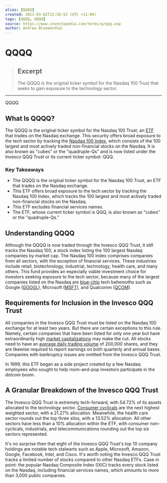 ```yaml
---
alias: [QQQQ]
created: 2021-03-02T22:58:53 (UTC +11:00)
tags: [QQQQ, QQQQ]
source: https://www.investopedia.com/terms/q/qqq.asp
author: Andrew Bloomenthal
---
```


# QQQQ

> ## Excerpt
> The QQQQ is the original ticker symbol for the Nasdaq 100 Trust that seeks to gain exposure to the technology sector.

---

QQQQ
## What Is QQQQ?

The QQQQ is the original ticker symbol for the Nasdaq 100 Trust, an [ETF](https://www.investopedia.com/terms/e/etf.asp) that trades on the Nasdaq exchange. This security offers broad exposure to the tech sector by tracking the [Nasdaq 100 Index](https://www.investopedia.com/terms/n/nasdaq100.asp), which consists of the 100 largest and most actively traded non-financial stocks on the Nasdaq. It is also known as "cubes" or the "quadruple-Qs" and is now listed under the Invesco QQQ Trust or its current ticker symbol: QQQ.

### Key Takeaways

-   The QQQQ is the original ticker symbol for the Nasdaq 100 Trust, an ETF that trades on the Nasdaq exchange. 
-   This ETF offers broad exposure to the tech sector by tracking the Nasdaq 100 Index, which tracks the 100 largest and most actively traded non-financial stocks on the Nasdaq. 
-   This ETF excludes financial services names.
-   The ETF, whose current ticker symbol is QQQ, is also known as "cubes" or the "quadruple-Qs."

## Understanding QQQQ

Although the QQQQ is now traded through the Invesco QQQ Trust, it still tracks the Nasdaq 100, a stock index listing the 100 largest Nasdaq companies by market cap. The Nasdaq 100 index comprises companies from all sectors, with the exception of financial services. These industries include retail, biotechnology, industrial, technology, health care, and many others. This fund provides an especially viable investment choice for investors seeking exposure to the tech sector, because many of the largest companies listed on the Nasdaq are [blue-chip](https://www.investopedia.com/terms/b/bluechip.asp) tech behemoths such as Google ([GOOGL](https://www.investopedia.com/markets/quote?tvwidgetsymbol=googl)), Microsoft ([MSFT](https://www.investopedia.com/markets/quote?tvwidgetsymbol=msft)), and Qualcomm ([QCOM](https://www.investopedia.com/markets/quote?tvwidgetsymbol=qcom)).

## Requirements for Inclusion in the Invesco QQQ Trust

All companies in the Invesco QQQ Trust must be listed on the Nasdaq 100 exchange for at least two years. But there are certain exceptions to this rule. Namely, certain companies that have been listed for only one year but have extraordinarily high [market capitalizations](https://www.investopedia.com/terms/m/marketcapitalization.asp) may make the cut. All stocks need to have an [average daily trading volume](https://www.investopedia.com/terms/a/averagedailytradingvolume.asp) of 200,000 shares, and they are likewise required to report earnings on both quarterly and annual bases. Companies with bankruptcy issues are omitted from the Invesco QQQ Trust.

In 1999, this ETF began as a side project created by a few Nasdaq employees who sought to help mom-and-pop investors participate in the dotcom boom.

## A Granular Breakdown of the Invesco QQQ Trust

The Invesco QQQ Trust is extremely tech-forward, with 54.72% of its assets allocated to the technology sector. [Consumer cyclicals](https://www.investopedia.com/terms/c/consumer_cyclicals.asp) are the next highest weighted sector, with a 21.27% allocation. Meanwhile, the health care sector rounds out the top three silos, with a 13.52% allocation. All other sectors have less than a 10% allocation within the ETF, with consumer non-cyclicals, industrials, and telecommunications rounding out the top six sectors represented.

It's no surprise then that eight of the Invesco QQQ Trust's top 10 company holdings are notable tech stalwarts such as Apple, Microsoft, Amazon, Google, Facebook, Intel, and Cisco. It's worth noting the Invesco QQQ Trust tracks a limited number of stocks compared to other Nasdaq ETFs. Case in point: the popular Nasdaq Composite Index (IXIC) tracks every stock listed on the Nasdaq, including financial services names, which amounts to more than 3,000 public companies.
